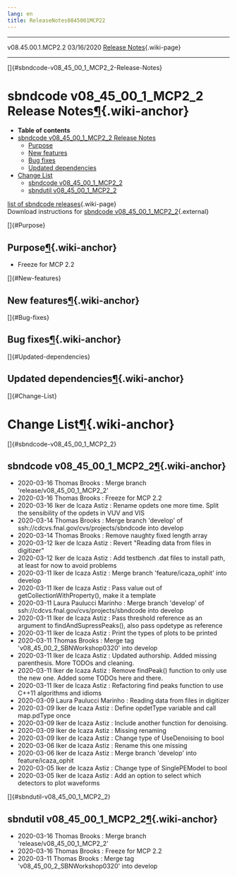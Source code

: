 ```yaml
---
lang: en
title: ReleaseNotes0845001MCP22
---
```


  -------------------- ------------ -- -- ------------------------------------------------------------
  v08.45.00.1.MCP2.2   03/16/2020         [Release Notes](ReleaseNotes0845001MCP22.html){.wiki-page}
  -------------------- ------------ -- -- ------------------------------------------------------------

[]{#sbndcode-v08_45_00_1_MCP2_2-Release-Notes}

sbndcode v08\_45\_00\_1\_MCP2\_2 Release Notes[¶](#sbndcode-v08_45_00_1_MCP2_2-Release-Notes){.wiki-anchor}
===========================================================================================================

-   **Table of contents**
-   [sbndcode v08\_45\_00\_1\_MCP2\_2 Release
    Notes](#sbndcode-v08_45_00_1_MCP2_2-Release-Notes)
    -   [Purpose](#Purpose)
    -   [New features](#New-features)
    -   [Bug fixes](#Bug-fixes)
    -   [Updated dependencies](#Updated-dependencies)
-   [Change List](#Change-List)
    -   [sbndcode v08\_45\_00\_1\_MCP2\_2](#sbndcode-v08_45_00_1_MCP2_2)
    -   [sbndutil v08\_45\_00\_1\_MCP2\_2](#sbndutil-v08_45_00_1_MCP2_2)

[list of sbndcode
releases](List_of_SBND_code_releases.html){.wiki-page}\
Download instructions for [sbndcode
v08\_45\_00\_1\_MCP2\_2](http://scisoft.fnal.gov/scisoft/bundles/sbnd/v08_45_00_1_MCP2_2/sbndcode-v08_45_00_1_MCP2_2.html){.external}

[]{#Purpose}

Purpose[¶](#Purpose){.wiki-anchor}
----------------------------------

-   Freeze for MCP 2.2

[]{#New-features}

New features[¶](#New-features){.wiki-anchor}
--------------------------------------------

[]{#Bug-fixes}

Bug fixes[¶](#Bug-fixes){.wiki-anchor}
--------------------------------------

[]{#Updated-dependencies}

Updated dependencies[¶](#Updated-dependencies){.wiki-anchor}
------------------------------------------------------------

[]{#Change-List}

Change List[¶](#Change-List){.wiki-anchor}
==========================================

[]{#sbndcode-v08_45_00_1_MCP2_2}

sbndcode v08\_45\_00\_1\_MCP2\_2[¶](#sbndcode-v08_45_00_1_MCP2_2){.wiki-anchor}
-------------------------------------------------------------------------------

-   2020-03-16 Thomas Brooks : Merge branch
    \'release/v08\_45\_00\_1\_MCP2\_2\'
-   2020-03-16 Thomas Brooks : Freeze for MCP 2.2
-   2020-03-16 Iker de Icaza Astiz : Rename opdets one more time. Split
    the sensibility of the opdets in VUV and VIS
-   2020-03-14 Thomas Brooks : Merge branch \'develop\' of
    ssh://cdcvs.fnal.gov/cvs/projects/sbndcode into develop
-   2020-03-14 Thomas Brooks : Remove naughty fixed length array
-   2020-03-12 Iker de Icaza Astiz : Revert \"Reading data from files in
    digitizer\"
-   2020-03-12 Iker de Icaza Astiz : Add testbench .dat files to install
    path, at least for now to avoid problems
-   2020-03-11 Iker de Icaza Astiz : Merge branch
    \'feature/icaza\_ophit\' into develop
-   2020-03-11 Iker de Icaza Astiz : Pass value out of
    getCollectionWithProperty(), make it a template
-   2020-03-11 Laura Paulucci Marinho : Merge branch \'develop\' of
    ssh://cdcvs.fnal.gov/cvs/projects/sbndcode into develop
-   2020-03-11 Iker de Icaza Astiz : Pass threshold reference as an
    argument to findAndSupressPeaks(), also pass opdetype as reference
-   2020-03-11 Iker de Icaza Astiz : Print the types of plots to be
    printed
-   2020-03-11 Thomas Brooks : Merge tag
    \'v08\_45\_00\_2\_SBNWorkshop0320\' into develop
-   2020-03-11 Iker de Icaza Astiz : Updated authorship. Added missing
    parenthesis. More TODOs and cleaning.
-   2020-03-11 Iker de Icaza Astiz : Remove findPeak() function to only
    use the new one. Added some TODOs here and there.
-   2020-03-11 Iker de Icaza Astiz : Refactoring find peaks function to
    use C++11 algorithms and idioms
-   2020-03-09 Laura Paulucci Marinho : Reading data from files in
    digitizer
-   2020-03-09 Iker de Icaza Astiz : Define opdetType variable and call
    map.pdType once
-   2020-03-09 Iker de Icaza Astiz : Include another function for
    denoising.
-   2020-03-09 Iker de Icaza Astiz : Missing renaming
-   2020-03-09 Iker de Icaza Astiz : Change type of UseDenoising to bool
-   2020-03-06 Iker de Icaza Astiz : Rename this one missing
-   2020-03-06 Iker de Icaza Astiz : Merge branch \'develop\' into
    feature/icaza\_ophit
-   2020-03-05 Iker de Icaza Astiz : Change type of SinglePEModel to
    bool
-   2020-03-05 Iker de Icaza Astiz : Add an option to select which
    detectors to plot waveforms

[]{#sbndutil-v08_45_00_1_MCP2_2}

sbndutil v08\_45\_00\_1\_MCP2\_2[¶](#sbndutil-v08_45_00_1_MCP2_2){.wiki-anchor}
-------------------------------------------------------------------------------

-   2020-03-16 Thomas Brooks : Merge branch
    \'release/v08\_45\_00\_1\_MCP2\_2\'
-   2020-03-16 Thomas Brooks : Freeze for MCP 2.2
-   2020-03-11 Thomas Brooks : Merge tag
    \'v08\_45\_00\_2\_SBNWorkshop0320\' into develop
